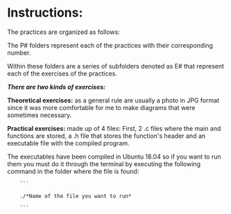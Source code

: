 # Instructions:
The practices are organized as follows:
  
The P# folders represent each of the practices with their corresponding number.  
  
Within these folders are a series of subfolders denoted as E# that represent each of the exercises of the practices.  
  
***There are two kinds of exercises:***  
  
**Theoretical exercises:** as a general rule are usually a photo in JPG format since it was more comfortable for me to make diagrams that were sometimes necessary.  
  
**Practical exercises:** made up of 4 files: First, 2 .c files where the main and functions are stored, a .h file that stores the function's header and an executable file with the compiled program.  
  
The executables have been compiled in Ubuntu 18.04 so if you want to run them you must do it through the terminal by executing the following command in the folder where the file is found:  
  
		```
    
		./*Name of the file you want to run*
		
		```
